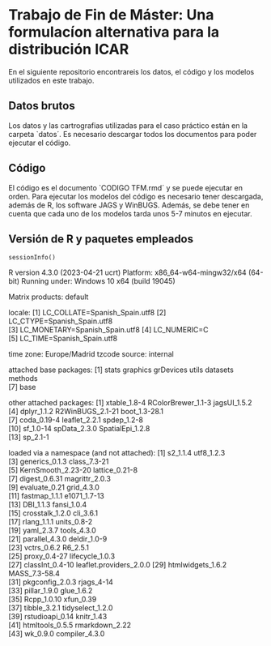 # Trabajo de Fin de Máster: Una formulacíon alternativa para la distribución ICAR

En el siguiente repositorio encontrareis los datos, el código y los modelos utilizados en este trabajo. 

## Datos brutos

Los datos y las cartrografias utilizadas para el caso práctico están en la carpeta `datos´. Es necesario descargar todos los documentos para poder ejecutar el código.

## Código

El código es el documento `CODIGO TFM.rmd´ y se puede ejecutar en orden. Para ejecutar los modelos del código es necesario tener descargada, además de R, los software JAGS y WinBUGS. Además, se debe tener en cuenta que cada uno de los modelos tarda unos 5-7 minutos en ejecutar.

## Versión de R y paquetes empleados

```{r}
sessionInfo()
```

R version 4.3.0 (2023-04-21 ucrt)
Platform: x86_64-w64-mingw32/x64 (64-bit)
Running under: Windows 10 x64 (build 19045)

Matrix products: default


locale:
[1] LC_COLLATE=Spanish_Spain.utf8 
[2] LC_CTYPE=Spanish_Spain.utf8   
[3] LC_MONETARY=Spanish_Spain.utf8
[4] LC_NUMERIC=C                  
[5] LC_TIME=Spanish_Spain.utf8    

time zone: Europe/Madrid
tzcode source: internal

attached base packages:
[1] stats     graphics  grDevices utils     datasets  methods  
[7] base     

other attached packages:
 [1] xtable_1.8-4       RColorBrewer_1.1-3 jagsUI_1.5.2      
 [4] dplyr_1.1.2        R2WinBUGS_2.1-21   boot_1.3-28.1     
 [7] coda_0.19-4        leaflet_2.2.1      spdep_1.2-8       
[10] sf_1.0-14          spData_2.3.0       SpatialEpi_1.2.8  
[13] sp_2.1-1          

loaded via a namespace (and not attached):
 [1] s2_1.1.4                utf8_1.2.3             
 [3] generics_0.1.3          class_7.3-21           
 [5] KernSmooth_2.23-20      lattice_0.21-8         
 [7] digest_0.6.31           magrittr_2.0.3         
 [9] evaluate_0.21           grid_4.3.0             
[11] fastmap_1.1.1           e1071_1.7-13           
[13] DBI_1.1.3               fansi_1.0.4            
[15] crosstalk_1.2.0         cli_3.6.1              
[17] rlang_1.1.1             units_0.8-2            
[19] yaml_2.3.7              tools_4.3.0            
[21] parallel_4.3.0          deldir_1.0-9           
[23] vctrs_0.6.2             R6_2.5.1               
[25] proxy_0.4-27            lifecycle_1.0.3        
[27] classInt_0.4-10         leaflet.providers_2.0.0
[29] htmlwidgets_1.6.2       MASS_7.3-58.4          
[31] pkgconfig_2.0.3         rjags_4-14             
[33] pillar_1.9.0            glue_1.6.2             
[35] Rcpp_1.0.10             xfun_0.39              
[37] tibble_3.2.1            tidyselect_1.2.0       
[39] rstudioapi_0.14         knitr_1.43             
[41] htmltools_0.5.5         rmarkdown_2.22         
[43] wk_0.9.0                compiler_4.3.0
